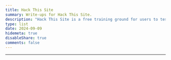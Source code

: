```yaml
---
title: Hack This Site
summary: Write-ups for Hack This Site.
description: "Hack This Site is a free training ground for users to test and expand their hacking skills."
type: list
date: 2024-09-09
hidemeta: true
disableShare: true
comments: false
---
```


-----------------------------------------

